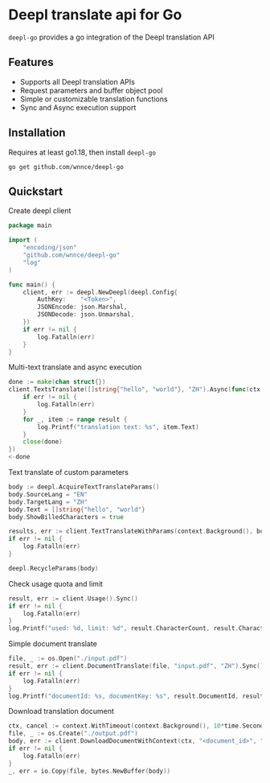 # Deepl translate api for Go

`deepl-go` provides a go integration of the Deepl translation API

## Features

- Supports all Deepl translation APIs
- Request parameters and buffer object pool
- Simple or customizable translation functions
- Sync and Async execution support

## Installation

Requires at least go1.18, then install `deepl-go`

```shell
go get github.com/wnnce/deepl-go
```

## Quickstart

Create deepl client

```go
package main

import (
	"encoding/json"
	"github.com/wnnce/deepl-go"
	"log"
)

func main() {
	client, err := deepl.NewDeepl(deepl.Config{
		AuthKey:    "<Token>",
		JSONEncode: json.Marshal,
		JSONDecode: json.Unmarshal,
	})
	if err != nil {
		log.Fatalln(err)
	}
}
```

Multi-text translate and async execution

```go
done := make(chan struct{})
client.TextsTranslate([]string{"hello", "world"}, "ZH").Async(func(ctx context.Context, result []*deepl.TextResult, err error) {
    if err != nil {
        log.Fatalln(err)
    }
    for _, item := range result {
        log.Printf("translation text: %s", item.Text)
    }
    close(done)
})
<-done
```

Text translate of custom parameters

```go
body := deepl.AcquireTextTranslateParams()
body.SourceLang = "EN"
body.TargetLang = "ZH"
body.Text = []string{"hello", "world"}
body.ShowBilledCharacters = true

results, err := client.TextTranslateWithParams(context.Background(), body).Sync()
if err != nil {
    log.Fatalln(err)
}

deepl.RecycleParams(body)
```

Check usage quota and limit

```go
result, err := client.Usage().Sync()
if err != nil {
    log.Fatalln(err)
}
log.Printf("used: %d, limit: %d", result.CharacterCount, result.CharacterLimit)
```

Simple document translate

```go
file, _ := os.Open("./input.pdf")
result, err := client.DocumentTranslate(file, "input.pdf", "ZH").Sync()
if err != nil {
    log.Fatalln(err)
}
log.Printf("documentId: %s, documentKey: %s", result.DocumentId, result.DocumentKey)
```

Download translation document

```go
ctx, cancel := context.WithTimeout(context.Background(), 10*time.Second)
file, _ := os.Create("./output.pdf")
body, err := client.DownloadDocumentWithContext(ctx, "<document_id>", "<document_key>").Sync()
if err != nil {
    log.Fatalln(err)
}
_, err = io.Copy(file, bytes.NewBuffer(body))
```